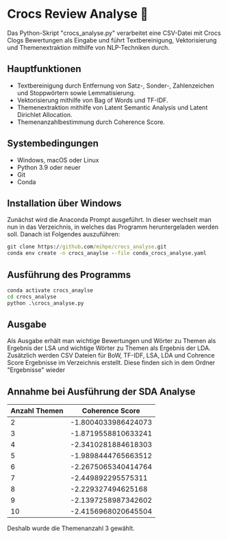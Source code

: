 # Crocs Review Analyse :shoe:
Das Python-Skript "crocs_analyse.py" verarbeitet eine CSV-Datei mit Crocs Clogs Bewertungen als Eingabe und führt  Textbereinigung, Vektorisierung und Themenextraktion mithilfe von NLP-Techniken durch.

## Hauptfunktionen
- Textbereinigung durch Entfernung von Satz-, Sonder-, Zahlenzeichen und Stoppwörtern sowie Lemmatisierung.
- Vektorisierung mithilfe von Bag of Words und TF-IDF.
- Themenextraktion mithilfe von Latent Semantic Analysis und Latent Dirichlet Allocation.
- Themenanzahlbestimmung durch Coherence Score.

## Systembedingungen
- Windows, macOS oder Linux
- Python 3.9 oder neuer
- Git
- Conda

## Installation über Windows
Zunächst wird die Anaconda Prompt ausgeführt. 
In dieser wechselt man nun in das Verzeichnis, in welches das Programm heruntergeladen werden soll.
Danach ist Folgendes auszuführen:
```cmd
git clone https://github.com/mihpe/crocs_analyse.git
conda env create -n crocs_anaylse --file conda_crocs_analyse.yaml
```

## Ausführung des Programms
```cmd
conda activate crocs_anaylse
cd crocs_analyse
python .\crocs_analyse.py
```

## Ausgabe
Als Ausgabe erhält man wichtige Bewertungen und Wörter zu Themen als Ergebnis der LSA und wichtige Wörter zu Themen als Ergebnis der LDA.
Zusätzlich werden CSV Dateien für BoW, TF-IDF, LSA, LDA und Cohrence Score Ergebnisse im Verzeichnis erstellt.
Diese finden sich in dem Ordner "Ergebnisse" wieder

## Annahme bei Ausführung der SDA Analyse
| Anzahl Themen | Coherence Score |
|---------------|-------|
| 2             | -1.8004033986424073      |
| 3             | -1.8719558810633241      |
| 4             | -2.3410281884618303      |
| 5             | -1.9898444765663512      |
| 6             | -2.2675065340414764      |
| 7             |  -2.449892295575311      |
| 8             |  -2.229327494625168      |
| 9             | -2.1397258987342602      |
| 10            | -2.4156968020645504      |

Deshalb wurde die Themenanzahl 3 gewählt.

